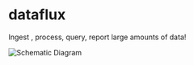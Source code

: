 dataflux
========

Ingest , process, query, report large amounts of data!

![Schematic Diagram](/https://github.com/NRaoV/dataflux/blob/master/diagrams/DataFlux.jpg)


